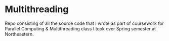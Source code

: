 # Multithreading

Repo consisting of all the source code that I wrote as part of coursework for Parallel Computing & Multithreading class I took over Spring semester at Northeastern.

